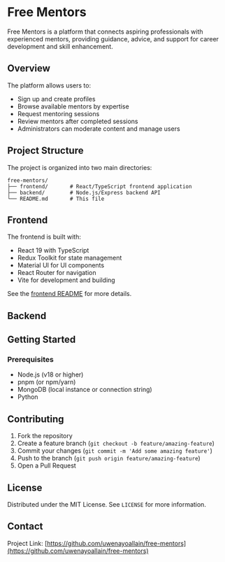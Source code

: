 # Free Mentors

Free Mentors is a platform that connects aspiring professionals with experienced mentors, providing guidance, advice, and support for career development and skill enhancement.

## Overview

The platform allows users to:

- Sign up and create profiles
- Browse available mentors by expertise
- Request mentoring sessions
- Review mentors after completed sessions
- Administrators can moderate content and manage users

## Project Structure

The project is organized into two main directories:

```
free-mentors/
├── frontend/       # React/TypeScript frontend application
├── backend/        # Node.js/Express backend API
└── README.md       # This file
```

## Frontend

The frontend is built with:

- React 19 with TypeScript
- Redux Toolkit for state management
- Material UI for UI components
- React Router for navigation
- Vite for development and building

See the [frontend README](/free-mentors/frontend/README.md) for more details.

## Backend

## Getting Started

### Prerequisites

- Node.js (v18 or higher)
- pnpm (or npm/yarn)
- MongoDB (local instance or connection string)
- Python

## Contributing

1. Fork the repository
2. Create a feature branch (`git checkout -b feature/amazing-feature`)
3. Commit your changes (`git commit -m 'Add some amazing feature'`)
4. Push to the branch (`git push origin feature/amazing-feature`)
5. Open a Pull Request

## License

Distributed under the MIT License. See `LICENSE` for more information.

## Contact

Project Link: [https://github.com/uwenayoallain/free-mentors](https://github.com/uwenayoallain/free-mentors)
